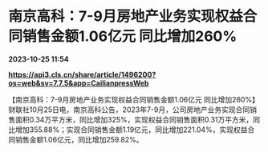 # 南京高科：7-9月房地产业务实现权益合同销售金额1.06亿元 同比增加260%

**2023-10-25 11:54**

**https://api3.cls.cn/share/article/1496200?os=web&sv=7.7.5&app=CailianpressWeb**

【南京高科：7-9月房地产业务实现权益合同销售金额1.06亿元 同比增加260%】财联社10月25日电，南京高科公告，2023年7-9月，公司房地产业务实现合同销售面积0.34万平方米，同比增加325%，实现权益合同销售面积0.31万平方米，同比增加355.88%；实现合同销售金额1.19亿元，同比增加221.04%，实现权益合同销售金额1.06亿元，同比增加259.82%。